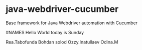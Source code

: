# java-webdriver-cucumber

Base framework for Java Webdriver automation with Cucumber


#NAMES
Hello World today is Sunday

Rea.Tabofunda
Bohdan solod
Ozzy.Inatullaev
Odina.M
